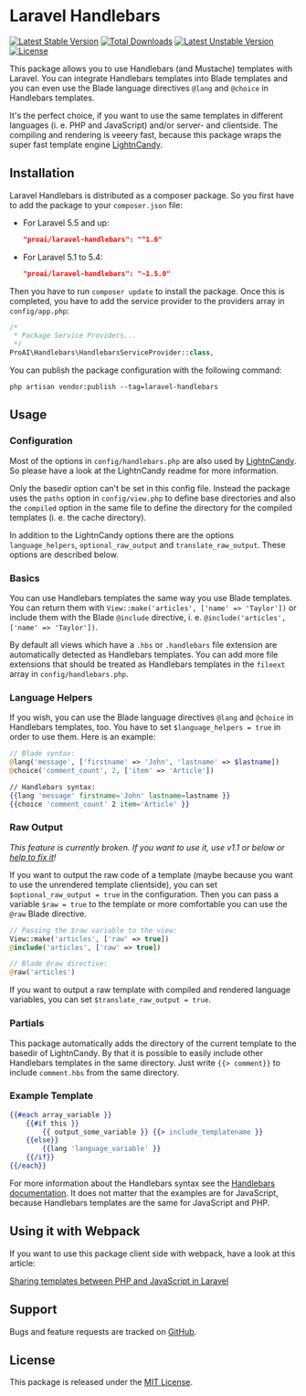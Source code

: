 # Laravel Handlebars

[![Latest Stable Version](https://poser.pugx.org/proai/laravel-handlebars/v/stable)](https://packagist.org/packages/proai/laravel-handlebars) [![Total Downloads](https://poser.pugx.org/proai/laravel-handlebars/downloads)](https://packagist.org/packages/proai/laravel-handlebars) [![Latest Unstable Version](https://poser.pugx.org/proai/laravel-handlebars/v/unstable)](https://packagist.org/packages/proai/laravel-handlebars) [![License](https://poser.pugx.org/proai/laravel-handlebars/license)](https://packagist.org/packages/proai/laravel-handlebars)

This package allows you to use Handlebars (and Mustache) templates with Laravel. You can integrate Handlebars templates into Blade templates and you can even use the Blade language directives `@lang` and `@choice` in Handlebars templates.

It's the perfect choice, if you want to use the same templates in different languages (i. e. PHP and JavaScript) and/or server- and clientside. The compiling and rendering is veeery fast, because this package wraps the super fast template engine [LightnCandy](https://github.com/zordius/lightncandy).

## Installation

Laravel Handlebars is distributed as a composer package. So you first have to add the package to your `composer.json` file:

- For Laravel 5.5 and up:

    ```json
    "proai/laravel-handlebars": "^1.6"
    ```

- For Laravel 5.1 to 5.4:

    ```json
    "proai/laravel-handlebars": "~1.5.0"
    ```

Then you have to run `composer update` to install the package. Once this is completed, you have to add the service provider to the providers array in `config/app.php`:

```php
/*
 * Package Service Providers...
 */
ProAI\Handlebars\HandlebarsServiceProvider::class,
```

You can publish the package configuration with the following command:

```console
php artisan vendor:publish --tag=laravel-handlebars
```

## Usage

### Configuration

Most of the options in `config/handlebars.php` are also used by [LightnCandy](https://github.com/zordius/lightncandy). So please have a look at the LightnCandy readme for more information.

Only the basedir option can't be set in this config file. Instead the package uses the `paths` option in `config/view.php` to define base directories and also the `compiled` option in the same file to define the directory for the compiled templates (i. e. the cache directory).

In addition to the LightnCandy options there are the options `language_helpers`, `optional_raw_output` and `translate_raw_output`. These options are described below.

### Basics

You can use Handlebars templates the same way you use Blade templates. You can return them with `View::make('articles', ['name' => 'Taylor'])` or include them with the Blade `@include` directive, i. e. `@include('articles', ['name' => 'Taylor'])`.

By default all views which have a `.hbs` or `.handlebars` file extension are automatically detected as Handlebars templates. You can add more file extensions that should be treated as Handlebars templates in the `fileext` array in `config/handlebars.php`.

### Language Helpers

If you wish, you can use the Blade language directives `@lang` and `@choice` in Handlebars templates, too. You have to set `$language_helpers = true` in order to use them. Here is an example:

```php
// Blade syntax:
@lang('message', ['firstname' => 'John', 'lastname' => $lastname])
@choice('comment_count', 2, ['item' => 'Article'])
```
```handlebars
// Handlebars syntax:
{{lang 'message' firstname='John' lastname=lastname }}
{{choice 'comment_count' 2 item='Article' }}
```

### Raw Output

_This feature is currently broken. If you want to use it, use v1.1 or below or [help to fix it](https://github.com/ProAI/laravel-handlebars/issues/12)!_

If you want to output the raw code of a template (maybe because you want to use the unrendered template clientside), you can set `$optional_raw_output = true` in the configuration. Then you can pass a variable `$raw = true` to the template or more comfortable you can use the `@raw` Blade directive.

```php
// Passing the $raw variable to the view:
View::make('articles', ['raw' => true])
@include('articles', ['raw' => true])
```
```php
// Blade @raw directive:
@raw('articles')
```

If you want to output a raw template with compiled and rendered language variables, you can set `$translate_raw_output = true`.

### Partials

This package automatically adds the directory of the current template to the basedir of LightnCandy. By that it is possible to easily include other Handlebars templates in the same directory. Just write `{{> comment}}` to include `comment.hbs` from the same directory.

### Example Template

```handlebars
{{#each array_variable }}
	{{#if this }}
		{{ output_some_variable }} {{> include_templatename }}
	{{else}}
		{{lang 'language_variable' }}
	{{/if}}
{{/each}}
```

For more information about the Handlebars syntax see the [Handlebars documentation](http://handlebarsjs.com). It does not matter that the examples are for JavaScript, because Handlebars templates are the same for JavaScript and PHP.

## Using it with Webpack

If you want to use this package client side with webpack, have a look at this article:

[Sharing templates between PHP and JavaScript in Laravel](https://medium.com/@greut/sharing-templates-between-php-and-javascript-in-laravel-a5e07b43be24)

## Support

Bugs and feature requests are tracked on [GitHub](https://github.com/proai/laravel-handlebars/issues).

## License

This package is released under the [MIT License](LICENSE).

